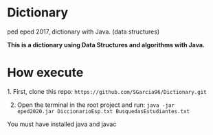 # Dictionary
ped eped 2017, dictionary with Java. (data structures)

<strong>This is a dictionary using Data Structures and algorithms with Java.</strong>

<h1>How execute</h1>
1. First, clone this repo:
<code>https://github.com/SGarcia96/Dictionary.git</code>


2. Open the terminal in the root project and run:
<code>java -jar eped2020.jar DiccionarioEsp.txt BusquedasEstudiantes.txt</code>

You must have installed java and javac
